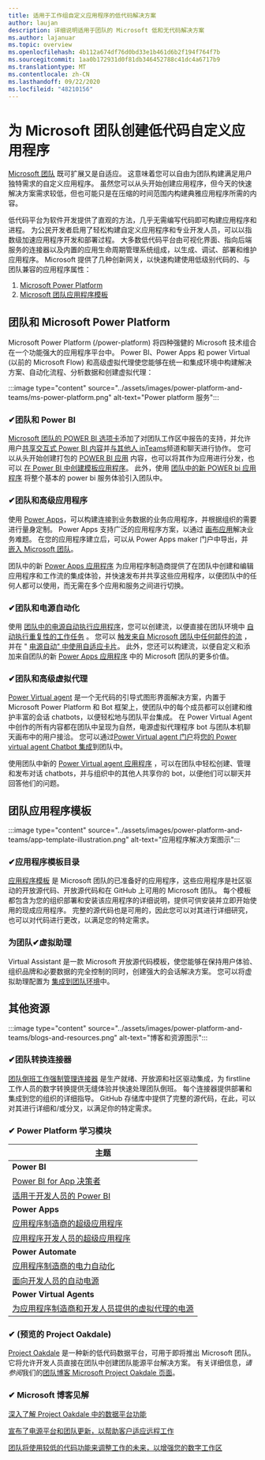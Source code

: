 ```yaml
---
title: 适用于工作组自定义应用程序的低代码解决方案
author: laujan
description: 详细说明适用于团队的 Microsoft 低和无代码解决方案
ms.author: lajanuar
ms.topic: overview
ms.openlocfilehash: 4b112a674df76d0bd33e1b461d6b2f194f764f7b
ms.sourcegitcommit: 1aa0b172931d0f81db346452788c41dc4a6717b9
ms.translationtype: MT
ms.contentlocale: zh-CN
ms.lasthandoff: 09/22/2020
ms.locfileid: "48210156"
---
```

# <a name="create-low-code-custom-apps-for-microsoft-teams"></a>为 Microsoft 团队创建低代码自定义应用程序

[Microsoft 团队](/microsoftteams/platform) 既可扩展又是自适应。 这意味着您可以自由为团队构建满足用户独特需求的自定义应用程序。 虽然您可以从头开始创建应用程序，但今天的快速解决方案需求较低，但也可能只是在压缩的时间范围内构建典雅应用程序所需的内容。

低代码平台为软件开发提供了直观的方法，几乎无需编写代码即可构建应用程序和进程。 为公民开发者启用了轻松构建自定义应用程序和专业开发人员，可以以指数级加速应用程序开发和部署过程。 大多数低代码平台由可视化界面、指向后端服务的连接器以及内置的应用生命周期管理系统组成，以生成、调试、部署和维护应用程序。 Microsoft 提供了几种创新网关，以快速构建使用低级别代码的、与团队兼容的应用程序属性：

1. [Microsoft Power Platform](#teams-and-microsoft-power-platform)
1. [Microsoft 团队应用程序模板](#teams-app-templates)

## <a name="teams-and-microsoft-power-platform"></a>团队和 Microsoft Power Platform

Microsoft Power Platform (/power-platform) 将四种强健的 Microsoft 技术组合在一个功能强大的应用程序平台中。 Power BI、Power Apps 和 power Virtual (以前的 Microsoft Flow) 和高级虚拟代理使您能够在统一和集成环境中构建解决方案、自动化流程、分析数据和创建虚拟代理：

:::image type="content" source="../assets/images/power-platform-and-teams/ms-power-platform.png" alt-text="Power platform 服务":::

### <a name="-teams-and-power-bi"></a>✔团队和 Power BI

[Microsoft 团队的 POWER BI 选项卡](https://powerbi.microsoft.com/blog/announcing-new-power-bi-tab-for-microsoft-teams/)添加了对团队工作区中报告的支持，并允许用户[共享交互式 Power BI 内容](/power-bi/collaborate-share/service-embed-report-microsoft-teams)并[与其他人 inTeams](/power-bi/collaborate-share/service-collaborate-microsoft-teams)频道和聊天进行协作。 您可以从头开始创建打包的 [POWER BI 应用](/power-bi/collaborate-share/service-create-distribute-apps) 内容，也可以将其作为应用进行分发，也可以 [在 Power BI 中创建模板应用程序](/connect-data/service-template-apps-create)。 此外，使用 [团队中的新 POWER bi 应用程序](https://go.microsoft.com/fwlink/?linkid=2143643) 将整个基本的 power bi 服务体验引入团队中。

### <a name="-teams-and-power-apps"></a>✔团队和高级应用程序

使用 [Power Apps](/powerapps/powerapps-overview)，可以构建连接到业务数据的业务应用程序，并根据组织的需要进行量身定制。  Power Apps 支持广泛的应用程序方案，以通过 [画布应用](/powerapps/maker/#canvas-apps)解决业务难题。 在您的应用程序建立后，可以从 Power Apps maker 门户中导出，并 [嵌入 Microsoft 团队](/power-platform/admin/embed-app-teams)。

团队中的新 [Power Apps 应用程序](https://go.microsoft.com/fwlink/?linkid=2143374) 为应用程序制造商提供了在团队中创建和编辑应用程序和工作流的集成体验，并快速发布并共享这些应用程序，以便团队中的任何人都可以使用，而无需在多个应用和服务之间进行切换。

### <a name="-teams-and-power-automate"></a>✔团队和电源自动化

使用 [团队中的电源自动执行应用程序](/power-automate/flows-teams)，您可以创建流，以便直接在团队环境中 [自动执行重复性的工作任务](https://flow.microsoft.com/connectors/shared_teams/microsoft-teams/) 。 您可以 [触发来自 Microsoft 团队中任何邮件的流](/power-automate/trigger-flow-teams-message) ，并在 " [电源自动" 中使用自适应卡片](/power-automate/create-adaptive-cards)。 此外，您还可以构建流，以便自定义和添加来自团队的新 [Power Apps 应用程序](https://go.microsoft.com/fwlink/?linkid=2143539) 中的 Microsoft 团队的更多价值。

### <a name="-teams-and-power-virtual-agents"></a>✔团队和高级虚拟代理

[Power Virtual agent](/power-virtual-agents/fundamentals-what-is-power-virtual-agents) 是一个无代码的引导式图形界面解决方案，内置于 Microsoft Power Platform 和 Bot 框架上，使团队中的每个成员都可以创建和维护丰富的会话 chatbots，以便轻松地与团队平台集成。 在 Power Virtual Agent 中创作的所有内容都在团队中呈现为自然，电源虚拟代理程序 bot 与团队本机聊天画布中的用户接洽。 您可以通过[Power Virtual agent 门户](https://powervirtualagents.microsoft.com)将[您的 Power virtual agent Chatbot 集成](/power-virtual-agents/publication-add-bot-to-microsoft-teams)到团队中。

使用团队中新的 [Power Virtual agent 应用程序](https://aka.ms/pva-teams-docs) ，可以在团队中轻松创建、管理和发布对话 chatbots，并与组织中的其他人共享你的 bot，以便他们可以聊天并回答他们的问题。

## <a name="teams-app-templates"></a>团队应用程序模板

:::image type="content" source="../assets/images/power-platform-and-teams/app-template-illustration.png" alt-text="应用程序解决方案图示":::

### <a name="-app-template-catalog"></a>✔应用程序模板目录

[应用程序模板](../samples/app-templates.md) 是 Microsoft 团队的已准备好的应用程序，这些应用程序是社区驱动的开放源代码、开放源代码和在 GitHub 上可用的 Microsoft 团队。 每个模板都包含为您的组织部署和安装该应用程序的详细说明，提供可供安装并立即开始使用的现成应用程序。 完整的源代码也是可用的，因此您可以对其进行详细研究，也可以对代码进行更改，以满足您的特定需求。

### <a name="-virtual-assistant-for-teams"></a>为团队✔虚拟助理

Virtual Assistant 是一款 Microsoft 开放源代码模板，使您能够在保持用户体验、组织品牌和必要数据的完全控制的同时，创建强大的会话解决方案。 您可以将虚拟助理配置为 [集成到团队环境](https://microsoft.github.io/botframework-solutions/clients-and-channels/tutorials/enable-teams/1-intro)中。 

## <a name="additional-resources"></a>其他资源

:::image type="content" source="../assets/images/power-platform-and-teams/blogs-and-resources.png" alt-text="博客和资源图示":::

### <a name="-teams-shift-connectors"></a>✔团队转换连接器

[团队倒班工作强制管理连接器](../samples/shifts-wfm-connectors.md) 是生产就绪、开放源和社区驱动集成，为 firstline 工作人员的数字转换提供无缝体验并快速处理团队倒班。 每个连接器提供部署和集成到您的组织的详细指导。 GitHub 存储库中提供了完整的源代码，在此，可以对其进行详细和/或分叉，以满足你的特定需求。

### <a name="-power-platform-learn-modules"></a>✔ Power Platform 学习模块

|主题|
|-----|
|**Power BI**|
|[Power BI for App 决策者](/learn/browse/?expanded=power-platform&products=power-bi&roles=maker)|
|[适用于开发人员的 Power BI](/learn/browse/?expanded=power-platform&products=power-bi&roles=developer)|
|**Power Apps**|
|[应用程序制造商的超级应用程序](/learn/browse/?products=power-apps&roles=maker)|
|[应用程序开发人员的超级应用程序](/learn/browse/?products=power-apps)|
|**Power Automate**|
|[应用程序制造商的电力自动化](/learn/browse/?expanded=power-platform&products=power-automate&roles=maker)|
|[面向开发人员的自动电源](/learn/browse/?expanded=power-platform&products=power-automate&roles=developer)|
|**Power Virtual Agents**|
|[为应用程序制造商和开发人员提供的虚拟代理的电源](/learn/browse/?products=power-virtual-agents&expanded=power-platform&roles=maker)

### <a name="-project-oakdale-preview"></a>✔ (预览的 Project Oakdale) 

[Project Oakdale](https://techcommunity.microsoft.com/t5/microsoft-teams-blog/teams-is-shaping-the-future-of-work-with-low-code-features-to/ba-p/1507180
) 是一种新的低代码数据平台，可用于即将推出 Microsoft 团队。 它将允许开发人员直接在团队中创建团队能源平台解决方案。 有关详细信息，*请参阅*我们的[团队博客 Microsoft Project Oakdale 页面](https://powerapps.microsoft.com/blog/introducing-project-oakdale-a-new-low-code-data-platform-for-microsoft-teams)。

### <a name="-microsoft-blog-insights"></a>✔ Microsoft 博客见解

[深入了解 Project Oakdale 中的数据平台功能](https://powerapps.microsoft.com/blog/a-closer-look-at-data-platform-capabilities-in-project-oakdale/)

[宣布了电源平台和团队更新，以帮助客户适应远程工作](https://cloudblogs.microsoft.com/powerplatform/2020/05/19/announcing-power-platform-and-teams-updates-to-help-customers-adapt-to-remote-work/)

[团队将使用较低的代码功能来调整工作的未来，以增强您的数字工作区](https://techcommunity.microsoft.com/t5/microsoft-teams-blog/teams-is-shaping-the-future-of-work-with-low-code-features-to/ba-p/1507180)
